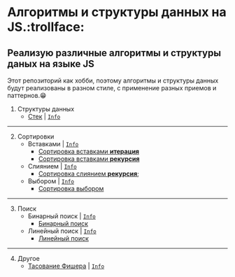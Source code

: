 Алгоритмы и структуры данных на JS.:trollface:
=========================================================================
Реализую различные алгоритмы и структуры даных на языке JS
------------------------------------------------------------------------

Этот репозиторий как хобби,
поэтому алгоритмы и структуры данных
будут реализованы в разном стиле,
с применение разных приемов и паттернов.:grin:
1. Структуры данных
    * [Стек](https://github.com/abbcili/learning_algorithms/blob/main/src/data_structures/stack.js) | [`Info`](https://ru.wikipedia.org/wiki/%D0%A1%D1%82%D0%B5%D0%BA)
______________

2. Сортировки
    * Вставками | [`Info`](https://ru.wikipedia.org/wiki/%D0%A1%D0%BE%D1%80%D1%82%D0%B8%D1%80%D0%BE%D0%B2%D0%BA%D0%B0_%D0%B2%D1%81%D1%82%D0%B0%D0%B2%D0%BA%D0%B0%D0%BC%D0%B8)
        * [Сортировка вставками **итерация**](https://github.com/abbcili/learning_algorithms/blob/main/src/sorting_algorithms/insertion_sort.js)
        * [Сортировка вставками **рекурсия**](https://github.com/abbcili/learning_algorithms/blob/main/src/sorting_algorithms/insertion_sort_recursion.js)
    * Слиянием | [`Info`](https://ru.wikipedia.org/wiki/%D0%A1%D0%BE%D1%80%D1%82%D0%B8%D1%80%D0%BE%D0%B2%D0%BA%D0%B0_%D1%81%D0%BB%D0%B8%D1%8F%D0%BD%D0%B8%D0%B5%D0%BC)
        * [Сортировка слиянием **рекурсия**](https://github.com/abbcili/learning_algorithms/blob/main/src/sorting_algorithms/merge_sort.js);
    * Выбором | [`Info`](https://ru.wikipedia.org/wiki/%D0%A1%D0%BE%D1%80%D1%82%D0%B8%D1%80%D0%BE%D0%B2%D0%BA%D0%B0_%D0%B2%D1%8B%D0%B1%D0%BE%D1%80%D0%BE%D0%BC)
        * [Сортировка выбором](https://github.com/abbcili/learning_algorithms/blob/main/src/sorting_algorithms/selection_sort.js)
______________
3. Поиск
    * Бинарный поиск | [`Info`](https://ru.wikipedia.org/wiki/%D0%94%D0%B2%D0%BE%D0%B8%D1%87%D0%BD%D1%8B%D0%B9_%D0%BF%D0%BE%D0%B8%D1%81%D0%BA)
        * [Бинарный поиск](https://github.com/abbcili/learning_algorithms/blob/main/src/search/binary_search.js)
    * Линейный поиск | [`Info`](https://ru.wikipedia.org/wiki/%D0%9B%D0%B8%D0%BD%D0%B5%D0%B9%D0%BD%D1%8B%D0%B9_%D0%BF%D0%BE%D0%B8%D1%81%D0%BA)
        * [Линейный поиск](https://github.com/abbcili/learning_algorithms/blob/main/src/search/linear_search.js)
______________

4. Другое
    * [Тасование Фишера](https://github.com/abbcili/learning_algorithms/blob/main/src/other/fisher_yates_shuffle.js) | [`Info`](https://ru.wikipedia.org/wiki/%D0%A2%D0%B0%D1%81%D0%BE%D0%B2%D0%B0%D0%BD%D0%B8%D0%B5_%D0%A4%D0%B8%D1%88%D0%B5%D1%80%D0%B0_%E2%80%94_%D0%99%D0%B5%D1%82%D1%81%D0%B0)
